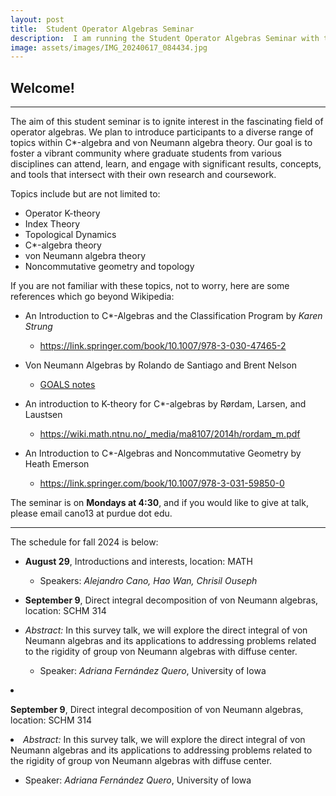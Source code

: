 ```yaml
---
layout: post
title:  Student Operator Algebras Seminar
description:  I am running the Student Operator Algebras Seminar with the help of Hao Wan and Chrisil Ouseph.
image: assets/images/IMG_20240617_084434.jpg
---
```




<body>
<h2 id="welcome-">Welcome!</h2>
<hr>
<p>The aim of this student seminar is to ignite interest in the fascinating field of operator algebras. We plan to introduce participants to a diverse range of topics within C*-algebra and von Neumann algebra theory. Our goal is to foster a vibrant community where graduate students from various disciplines can attend, learn, and engage with significant results, concepts, and tools that intersect with their own research and coursework.</p>
<p>Topics include but are not limited to:</p>
<ul>
<li>Operator K-theory</li>
<li>Index Theory</li>
<li>Topological Dynamics</li>
<li>C*-algebra theory</li>
<li>von Neumann algebra theory</li>
<li>Noncommutative geometry and topology</li>
</ul>

<p>If you are not familiar with these topics, not to worry, here are some references which go beyond Wikipedia:</p>
<ul>
<li><p>An Introduction to C*-Algebras and the Classification Program by <em>Karen</em> <em>Strung</em></p>
<ul>
<li><a href="https://link.springer.com/book/10.1007/978-3-030-47465-2">https://link.springer.com/book/10.1007/978-3-030-47465-2</a></li>
</ul>
</li>
<li><p>Von Neumann Algebras by
Rolando de Santiago and Brent Nelson </p>
<ul>
<li><a href="https://users.math.msu.edu/users/banelson/conferences/GOALS/notes/vNa_notes.pdf">GOALS notes</a></li>
</ul>
</li>
<li><p>An introduction to K-theory for C*-algebras by Rørdam, Larsen, and Laustsen</p>
<ul>
<li><a href="https://wiki.math.ntnu.no/_media/ma8107/2014h/rordam_m.pdf">https://wiki.math.ntnu.no/_media/ma8107/2014h/rordam_m.pdf</a></li>
</ul>
</li>
<li><p>An Introduction to C*-Algebras and Noncommutative Geometry by Heath Emerson</p>
<ul>
<li><a href="https://link.springer.com/book/10.1007/978-3-031-59850-0">https://link.springer.com/book/10.1007/978-3-031-59850-0</a></li>
</ul>
</li>
</ul>

<p>The seminar is on <strong>Mondays at 4:30</strong>, and if you would like to give at talk, please email cano13 at purdue dot edu.</p>
<hr>
<p>The schedule for fall 2024 is below:</p>
<ul>
<li><p><strong>August 29</strong>, Introductions and interests, location: MATH </p>
<ul>
<li>Speakers: <em>Alejandro Cano, Hao Wan, Chrisil Ouseph</em></li>
</ul>
</li>

<li><p><strong>September 9</strong>, Direct integral decomposition of von Neumann algebras, location: SCHM 314</p>
<li><em>Abstract:</em> In this survey talk, we will explore the direct integral of von Neumann algebras and its applications to addressing problems related to the rigidity of group von Neumann algebras with diffuse center.</li>
<ul>  
<li>Speaker: <em>Adriana Fernández Quero</em>, University of Iowa</li>
</ul>
</li>
</ul>

<li><p><strong>September 9</strong>, Direct integral decomposition of von Neumann algebras, location: SCHM 314</p>
<li><em>Abstract:</em> In this survey talk, we will explore the direct integral of von Neumann algebras and its applications to addressing problems related to the rigidity of group von Neumann algebras with diffuse center.</li>
<ul>  
<li>Speaker: <em>Adriana Fernández Quero</em>, University of Iowa</li>
</ul>
</li>


</body>